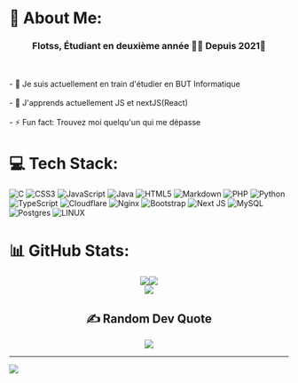 # 💫 About Me:
### <div align="center">Flotss, Étudiant en deuxième année 👨‍💻 Depuis 2021🚀</div>  
<br>  

<br>
- 🔭 Je suis actuellement en train d'étudier en BUT Informatique<br> <br>
- 🌱 J'apprends actuellement JS et nextJS(React) <br><br>
- ⚡ Fun fact: Trouvez moi quelqu'un qui me dépasse<br>  


# 💻 Tech Stack:
![C](https://img.shields.io/badge/c-%2300599C.svg?style=for-the-badge&logo=c&logoColor=white) ![CSS3](https://img.shields.io/badge/css3-%231572B6.svg?style=for-the-badge&logo=css3&logoColor=white) ![JavaScript](https://img.shields.io/badge/javascript-%23323330.svg?style=for-the-badge&logo=javascript&logoColor=%23F7DF1E) ![Java](https://img.shields.io/badge/java-%23ED8B00.svg?style=for-the-badge&logo=java&logoColor=white) ![HTML5](https://img.shields.io/badge/html5-%23E34F26.svg?style=for-the-badge&logo=html5&logoColor=white) ![Markdown](https://img.shields.io/badge/markdown-%23000000.svg?style=for-the-badge&logo=markdown&logoColor=white) ![PHP](https://img.shields.io/badge/php-%23777BB4.svg?style=for-the-badge&logo=php&logoColor=white) ![Python](https://img.shields.io/badge/python-3670A0?style=for-the-badge&logo=python&logoColor=ffdd54) ![TypeScript](https://img.shields.io/badge/typescript-%23007ACC.svg?style=for-the-badge&logo=typescript&logoColor=white) ![Cloudflare](https://img.shields.io/badge/Cloudflare-F38020?style=for-the-badge&logo=Cloudflare&logoColor=white) ![Nginx](https://img.shields.io/badge/nginx-%23009639.svg?style=for-the-badge&logo=nginx&logoColor=white) ![Bootstrap](https://img.shields.io/badge/bootstrap-%23563D7C.svg?style=for-the-badge&logo=bootstrap&logoColor=white) ![Next JS](https://img.shields.io/badge/Next-black?style=for-the-badge&logo=next.js&logoColor=white) ![MySQL](https://img.shields.io/badge/mysql-%2300f.svg?style=for-the-badge&logo=mysql&logoColor=white) ![Postgres](https://img.shields.io/badge/postgres-%23316192.svg?style=for-the-badge&logo=postgresql&logoColor=white) ![LINUX](https://img.shields.io/badge/Linux-FCC624?style=for-the-badge&logo=linux&logoColor=black)
# 📊 GitHub Stats:

<div align="center">
    <div style="display: flex; align-items: center; justify-content: center;">
        <img src="https://github-readme-stats.vercel.app/api?username=Flotss&theme=dark&hide_border=true&include_all_commits=true&count_private=true" />
        <img src="https://github-readme-streak-stats.herokuapp.com/?user=Flotss&theme=dark&hide_border=true" />
    </div>
    <div style="display: flex; align-items: center; justify-content: center;">
        <img src="https://github-readme-stats.vercel.app/api/top-langs/?username=Flotss&theme=dark&hide_border=true&include_all_commits=true&count_private=true&layout=compact" />
    </div>
</div>

<div align="center">
  <h2>✍️ Random Dev Quote</h2>
  <img src="https://quotes-github-readme.vercel.app/api?type=vetical&theme=dark" />
</div>

---
[![](https://visitcount.itsvg.in/api?id=Flotss&icon=8&color=12)](https://visitcount.itsvg.in)
